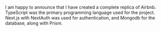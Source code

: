 I am happy to announce that I have created a complete replica of Airbnb. TypeScript was the primary programming language used for the project. Next.js with NextAuth was used for authentication, and Mongodb for the database, along with Prism.
